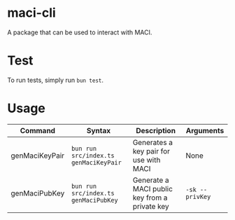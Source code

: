 # maci-cli

A package that can be used to interact with MACI.

# Test

To run tests, simply run `bun test`.

# Usage 

| Command | Syntax | Description | Arguments
| --- | --- | --- | --- |
| genMaciKeyPair | `bun run src/index.ts genMaciKeyPair` | Generates a key pair for use with MACI | None |
| genMaciPubKey | `bun run src/index.ts genMaciPubKey` | Generate a MACI public key from a private key | `-sk --privKey`| 